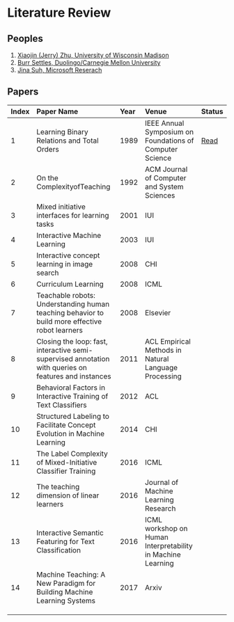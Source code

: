 # Literature Review

## Peoples
1. [Xiaojin (Jerry) Zhu, University of Wisconsin Madison](http://pages.cs.wisc.edu/~jerryzhu/machineteaching/)
2. [Burr Settles, Duolingo/Carnegie Mellon University](http://burrsettles.com/)
3. [Jina Suh, Microsoft Reserach](https://www.microsoft.com/en-us/research/people/jinsuh/)

## Papers

| **Index** | **Paper Name** | **Year**  | **Venue** | **Status** |
|:------------|:---------------|:-----------|:-----------------|:-----------------|
| 1 | Learning Binary Relations and Total Orders | 1989 | IEEE Annual Symposium on Foundations of Computer Science | [Read](learning-binary-relations-and-total-orders.md)|
| 2 | On the ComplexityofTeaching | 1992 | ACM Journal of Computer and System Sciences| |
| 3 | Mixed initiative interfaces for learning tasks | 2001 | IUI | |
| 4 | Interactive Machine Learning | 2003 | IUI | |
| 5| Interactive concept learning in image search | 2008 | CHI | |
| 6 | Curriculum Learning | 2008 | ICML | |
| 7 | Teachable robots: Understanding human teaching behavior to build more effective robot learners | 2008 | Elsevier | |
| 8 | Closing the loop: fast, interactive semi-supervised annotation with queries on features and instances | 2011 | ACL Empirical Methods in Natural Language Processing | |
| 9 | Behavioral Factors in Interactive Training of Text Classifiers | 2012 | ACL | |
| 10 | Structured Labeling to Facilitate Concept Evolution in Machine Learning | 2014| CHI |  |
| 11 | The Label Complexity of Mixed-Initiative Classifier Training | 2016  | ICML |   |
| 12| The teaching dimension of linear learners | 2016 | Journal of Machine Learning Research | |
| 13 | Interactive Semantic Featuring for Text Classification | 2016 | ICML workshop on Human Interpretability in Machine Learning | |
| 14 | Machine Teaching: A New Paradigm for Building Machine Learning Systems | 2017 | Arxiv | |
| | | | | |
| | | | | |
| | | | | |
